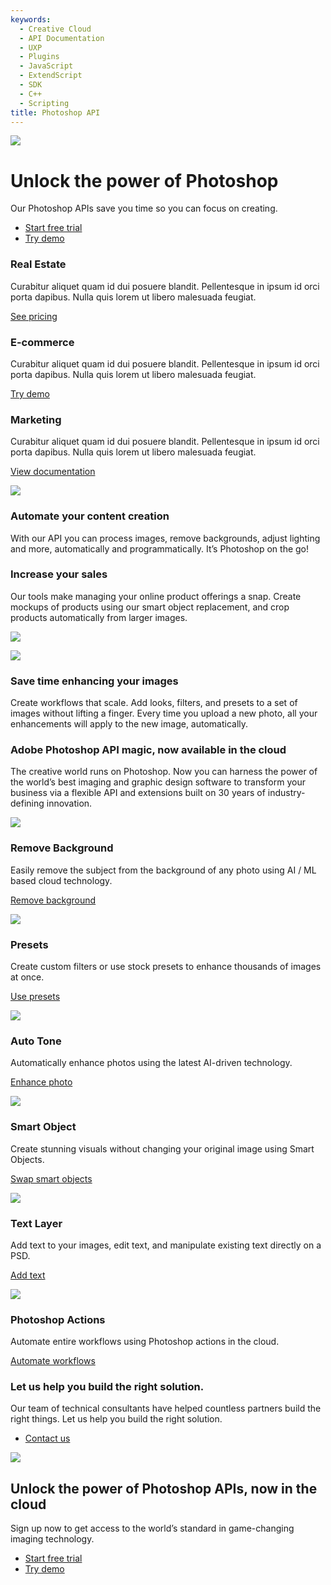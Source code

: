 ```yaml
---
keywords:
  - Creative Cloud
  - API Documentation
  - UXP
  - Plugins
  - JavaScript
  - ExtendScript
  - SDK
  - C++
  - Scripting
title: Photoshop API
---
```

[//]: # (-----------------------------------Hero Section--------------------------------------------------------)
<Hero slots="image, heading, text, buttons" variant="fullwidth" background="rgb(12, 50, 63)" className="hero" />

![](images/Adobe_io_illustration_banner_3x.png)

# Unlock the power of Photoshop

Our Photoshop APIs save you time so you can focus on creating.

* [Start free trial](signup.md?ref=signup)
* [Try demo](demo.md)

[//]: # (-----------------------------------Three Up Section --------------------------------------------------------)
<TextBlock slots="heading, text, links" width="33%" theme="lightest" isCentered className="three-up" />

### Real Estate

Curabitur aliquet quam id dui posuere blandit. Pellentesque in ipsum id orci porta dapibus. Nulla quis lorem ut libero malesuada feugiat.

[See pricing](pricing.md)



<TextBlock slots="heading, text, links" width="33%" theme="lightest" isCentered className="creative" />

### E-commerce

Curabitur aliquet quam id dui posuere blandit. Pellentesque in ipsum id orci porta dapibus. Nulla quis lorem ut libero malesuada feugiat.

[Try demo](demo.md)



<TextBlock slots="heading, text, links" width="33%" theme="lightest" isCentered className="developer"/>

### Marketing

Curabitur aliquet quam id dui posuere blandit. Pellentesque in ipsum id orci porta dapibus. Nulla quis lorem ut libero malesuada feugiat.

[View documentation](https://www.adobe.com/go/photoshop-api-docs-home)

[//]: # (-----------------------------------River Flow Section --------------------------------------------------------)
<TextBlock slots="image, heading, text" theme="lightest" />

![](images/AutomateContentCreation.png)

### Automate your content creation

With our API you can process images, remove backgrounds, adjust lighting and more, automatically and programmatically. It’s Photoshop on the go!


<TextBlock slots="heading, text, image" theme="lightest" />

### Increase your sales

Our tools make managing your online product offerings a snap. Create mockups of products using our smart object replacement, and crop products automatically from larger images.

![](images/IncreaseSales.png)


<TextBlock slots="image, heading, text" theme="lightest" />

![](images/SaveTimeEnhancing.png)

### Save time enhancing your images

Create workflows that scale. Add looks, filters, and presets to a set of images without lifting a finger. Every time you upload a new photo, all your enhancements will apply to the new image, automatically.


[//]: # (-----------------------------------Feature Section --------------------------------------------------------)
<TitleBlock slots="heading, text" theme="light" />

### Adobe Photoshop API magic, now available in the cloud

The creative world runs on Photoshop. Now you can harness the power of the world’s best imaging and graphic design software to transform your business via a flexible API and extensions built on 30 years of industry-defining innovation.



<TextBlock slots="image, heading, text, links" width="33%" theme="light" isCentered
className="remove-background"/>

![](images/image-cutout.png)

### Remove Background

Easily remove the subject from the background of any photo using AI / ML based cloud technology.

[Remove background](demo.md?ref=imagecutout)



<TextBlock slots="image, heading, text, links" width="33%" theme="light" isCentered
className="presets" />

![](images/presets.png)

### Presets

Create custom filters or use stock presets to enhance thousands of images at once.

[Use presets](demo.md?ref=preset)



<TextBlock slots="image, heading, text, links" width="33%" theme="light" isCentered className="auto-tone" />

![](images/auto-tone.png)

### Auto Tone

Automatically enhance photos using the latest AI-driven technology.

[Enhance photo](demo.md?ref=autotone)



<TextBlock slots="image, heading, text, links" width="33%" theme="light" isCentered
className="smart-object" />

![](images/smart-object.png)

### Smart Object

Create stunning visuals without changing your original image using Smart Objects.

[Swap smart objects](demo.md?ref=smartobject)



<TextBlock slots="image, heading, text, links" width="33%" theme="light" isCentered className="text-layer" />

![](images/text-layer.png)

### Text Layer

Add text to your images, edit text, and manipulate existing text directly on a PSD.

[Add text](demo.md?ref=textlayer)



<TextBlock slots="image, heading, text, links" width="33%" theme="light" isCentered
className="photoshop-actions"/>

![](images/ps-actions.png)

### Photoshop Actions

Automate entire workflows using Photoshop actions in the cloud.

[Automate workflows](demo.md?ref=psactions)



<TextBlock slots="heading, text1, buttons" theme="dark" isCentered
className="contact-us"/>

### Let us help you build the right solution.

Our team of technical consultants have helped countless partners build the right things. Let us help you build the right solution.

* [Contact us](https://calendly.com/brianbabbitt/30min)


[//]: # (-----------------------------------Summary Section --------------------------------------------------------)
<SummaryBlock slots="image, heading, text, buttons" background="rgb(12, 50, 63)" className="summary"/>

![](images/Adobe_io_illustration_banner_3x.png)

## Unlock the power of Photoshop APIs, now in the cloud

Sign up now to get access to the world’s standard in game-changing imaging technology.

* [Start free trial](signup.md?ref=signup)
* [Try demo](demo.md)
